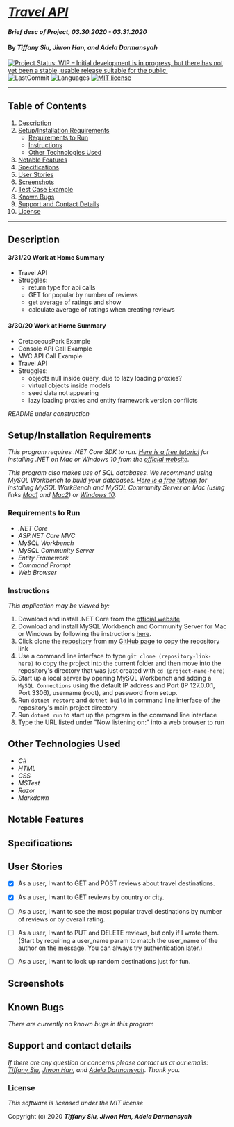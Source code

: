# _[Travel API](https://github.com/TSiu88/TravelApi)_

#### _Brief desc of Project, 03.30.2020 - 03.31.2020_

#### By _**Tiffany Siu, Jiwon Han, and Adela Darmansyah**_

<!-- [![Project Status: Inactive – The project has reached a stable, usable state but is no longer being actively developed; support/maintenance will be provided as time allows.](https://www.repostatus.org/badges/latest/inactive.svg)](https://www.repostatus.org/#inactive) -->
<!-- [![Project Status: Active – The project has reached a stable, usable state and is being actively developed.](https://www.repostatus.org/badges/latest/active.svg)](https://www.repostatus.org/#active) -->
[![Project Status: WIP – Initial development is in progress, but there has not yet been a stable, usable release suitable for the public.](https://www.repostatus.org/badges/latest/wip.svg)](https://www.repostatus.org/#wip)
![LastCommit](https://img.shields.io/github/last-commit/tsiu88/TravelAPI)
![Languages](https://img.shields.io/github/languages/top/tsiu88/TravelAPI)
[![MIT license](https://img.shields.io/badge/License-MIT-orange.svg)](https://lbesson.mit-license.org/)

---
## Table of Contents
1. [Description](#description)
2. [Setup/Installation Requirements](#setup/installation-requirements)
    - [Requirements to Run](#requirements-to-run)
    - [Instructions](#instructions)
    - [Other Technologies Used](#other-technologies-used)
3. [Notable Features](#notable-features)
4. [Specifications](#specifications)
5. [User Stories](#user-stories)
6. [Screenshots](#screenshots)
7. [Test Case Example](#test-case-example)
8. [Known Bugs](#known-bugs)
9. [Support and Contact Details](#support-and-contact-details)
10. [License](#license)
---
## Description

#### 3/31/20 Work at Home Summary
- Travel API
- Struggles:
  - return type for api calls
  - GET for popular by number of reviews
  - get average of ratings and show
  - calculate average of ratings when creating reviews

#### 3/30/20 Work at Home Summary
- CretaceousPark Example
- Console API Call Example
- MVC API Call Example
- Travel API
- Struggles:
  - objects null inside query, due to lazy loading proxies?
  - virtual objects inside models
  - seed data not appearing
  - lazy loading proxies and entity framework version conflicts

_README under construction_
<!-- _Detailed desc w/ purpose/usage, what does, motivation to create, why exists, other info for users/developers to have_ -->

## Setup/Installation Requirements

_This program requires .NET Core SDK to run. [Here is a free tutorial](https://www.learnhowtoprogram.com/c-and-net/getting-started-with-c/installing-c-and-net) for installing .NET on Mac or Windows 10 from the [official website](https://dotnet.microsoft.com/download/dotnet-core/)._ 

_This program also makes use of SQL databases. We recommend using MySQL Workbench to build your databases. [Here is a free tutorial](https://www.learnhowtoprogram.com/c-and-net/getting-started-with-c/installing-and-configuring-mysql) for installing MySQL WorkBench and MySQL Community Server on Mac (using links [Mac1](https://dev.mysql.com/downloads/file/?id=484914) and [Mac2](https://dev.mysql.com/downloads/file/?id=484391)) or [Windows 10](https://dev.mysql.com/downloads/file/?id=484919)._

### Requirements to Run
* _.NET Core_
* _ASP.NET Core MVC_
* _MySQL Workbench_
* _MySQL Community Server_
* _Entity Framework_
* _Command Prompt_
* _Web Browser_

### Instructions

*This application may be viewed by:*

1. Download and install .NET Core from the [official website](https://dotnet.microsoft.com/download/dotnet-core/)
2. Download and install MySQL Workbench and Community Server for Mac or Windows by following the instructions [here](https://www.learnhowtoprogram.com/c-and-net/getting-started-with-c/installing-and-configuring-mysql).
3. Click clone the [repository](https://github.com/TSiu88/TravelAPI.git) from my [GitHub page](https://github.com/TSiu88) to copy the repository link
4. Use a command line interface to type `git clone (repository-link-here)` to copy the project into the current folder and then move into the repository's directory that was just created with `cd (project-name-here)`
5. Start up a local server by opening MySQL Workbench and adding a `MySQL Connections` using the default IP address and Port (IP 127.0.0.1, Port 3306), username (root), and password from setup.
6. Run `dotnet restore` and `dotnet build` in command line interface of the repository's main project directory
7. Run `dotnet run` to start up the program in the command line interface
8. Type the URL listed under "Now listening on:" into a web browser to run

## Other Technologies Used
* _C#_
* _HTML_
* _CSS_
* _MSTest_
* _Razor_
* _Markdown_

## Notable Features
<!-- _features that make project stand out_ -->

## Specifications

<!-- * _List of features the program should do, from simplest to more complex, handling all possible cases.  Can do as text or put in table, with example input and output_
  * _Example Input: expected input_
  * _Example Output: expected output_
-->

<!-- <details>
  <summary>Click to expand to view specifications</summary>

| Specification | Input | Output |
| :-------------     | :------------- | :------------- |
| The program displays welcome message and menu with prices | Application start | Welcome message and menu displayed |
| The program displays special deals in readable format | Application start | Special deals displayed ("Buy 2, get 1 free" "3 for $5") |
| The program takes input of user that is not an integer, then assume 0 ordered | Bread="aaa", Pastry="" | Bread=0, Pastry=0 |
| The program takes number of loaves of bread and pastries and displays totals | Bread=4, Pastry=4 | Bread=$20, Pastry=$8, Total=$28 |
| If input qualifies for special deals, costs calculated using discounted price | Bread=3, Pastry=3 | Bread=$10, Pastry=$5, Total=$15 |

</details> -->

## User Stories

- [x] As a user, I want to GET and POST reviews about travel destinations.
- [x] As a user, I want to GET reviews by country or city.
- [ ] As a user, I want to see the most popular travel destinations by number of reviews or by overall rating.
- [ ] As a user, I want to PUT and DELETE reviews, but only if I wrote them. (Start by requiring a user_name param to match the user_name of the author on the message. You can always try authentication later.)
- [ ] As a user, I want to look up random destinations just for fun.


## Screenshots

<!-- _Here is a snippet of what the input looks like:_

![Snippet of input fields](img/snippet1.png)

_Here is a preview of what the output looks like:_

![Snippet of output box](img/snippet2.png) -->

<!-- _{Show pictures using ![alt text](image.jpg), show what library does as concisely as possible but don't need to explain how project solves problem from `code`_ -->

## Known Bugs

_There are currently no known bugs in this program_

## Support and contact details

_If there are any question or concerns please contact us at our emails: [Tiffany Siu](mailto:tsiu88@gmail.com), [Jiwon Han](mailto:jiwon1.han@gmail.com), and [Adela Darmansyah](mailto:adela.yohana@gmail.com). Thank you._

### License

*This software is licensed under the MIT license*

Copyright (c) 2020 **_Tiffany Siu, Jiwon Han, Adela Darmansyah_**
